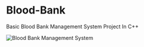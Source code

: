# Blood-Bank
Basic Blood Bank Management System Project In C++ 

![Blood Bank Management System](https://user-images.githubusercontent.com/126864106/225865642-59e5b4d6-6fde-403c-9c30-ddaa1c3c981c.png)
